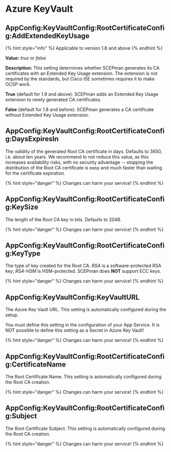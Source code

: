 # Azure KeyVault

## AppConfig:KeyVaultConfig:RootCertificateConfig:AddExtendedKeyUsage

{% hint style="info" %}
Applicable to version 1.8 and above
{% endhint %}

**Value:** _true_ or _false_

**Description:** This setting determines whether SCEPman generates its CA certificates with an Extended Key Usage extension. The extension is not required by the standards, but Cisco ISE sometimes requires it to make OCSP work.

**True** (default for 1.9 and above): SCEPman adds an Extended Key Usage extension to newly generated CA certificates.

**False** (default for 1.8 and before): SCEPman generates a CA certificate without Extended Key Usage extension.

## AppConfig:KeyVaultConfig:RootCertificateConfig:DaysExpiresIn

The validity of the generated Root CA certificate in days. Defaults to 3650, i.e. about ten years. We recommend to not reduce this value, as this increases availability risks, with no security advantage -- stopping the distribution of the Root CA certificate is easy and much faster than waiting for the certificate expiration.

{% hint style="danger" %}
Changes can harm your service!
{% endhint %}

## AppConfig:KeyVaultConfig:RootCertificateConfig:KeySize

The length of the Root CA key in bits. Defaults to 2048.

{% hint style="danger" %}
Changes can harm your service!
{% endhint %}

## AppConfig:KeyVaultConfig:RootCertificateConfig:KeyType

The type of key created for the Root CA. *RSA* is a software-protected RSA key; *RSA-HSM* is HSM-protected. SCEPman does **NOT** support ECC keys.

{% hint style="danger" %}
Changes can harm your service!
{% endhint %}

## AppConfig:KeyVaultConfig:KeyVaultURL

The Azure Key Vault URL. This setting is automatically configured during the setup.

You must define this setting in the configuration of your App Service. It is NOT possible to define this setting as a Secret in Azure Key Vault!

{% hint style="danger" %}
Changes can harm your service!
{% endhint %}

## AppConfig:KeyVaultConfig:RootCertificateConfig:CertificateName

The Root Certificate Name. This setting is automatically configured during the Root CA creation.

{% hint style="danger" %}
Changes can harm your service!
{% endhint %}

## AppConfig:KeyVaultConfig:RootCertificateConfig:Subject

The Root Certificate Subject. This setting is automatically configured during the Root CA creation.

{% hint style="danger" %}
Changes can harm your service!
{% endhint %}